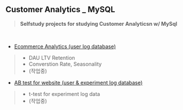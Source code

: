 ## Customer Analytics _ MySQL
>  **Selfstudy projects for studying Customer Analyticsn w/ MySql**

</br>

* [Ecommerce Analytics (user log database)](https://github.com/ttobaegi/MySQL/tree/main/CustomerAnalytics/2_Sideproject_EcommerceAnalytics)
>  * DAU LTV Retention
>  * Converstion Rate, Seasonality
>  * (작업중)

* [AB test for website (user & experiment log database)](https://github.com/ttobaegi/MySQL/tree/main/CustomerAnalytics_SQL/1_Sideproject_ABtest)
>  * t-test for experiment log data
>  * (작업중)
